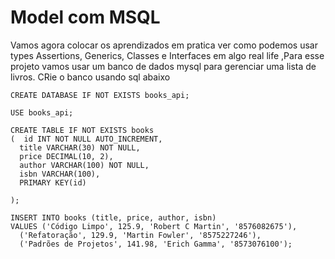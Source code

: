 # Model com MSQL

Vamos agora colocar os aprendizados em pratica ver como podemos usar types Assertions, Generics, Classes e Interfaces em algo real life ,Para esse projeto vamos usar um banco de dados  mysql para gerenciar uma lista de livros. CRie o banco usando sql abaixo
```
CREATE DATABASE IF NOT EXISTS books_api;

USE books_api;

CREATE TABLE IF NOT EXISTS books
(  id INT NOT NULL AUTO_INCREMENT,
  title VARCHAR(30) NOT NULL,
  price DECIMAL(10, 2),
  author VARCHAR(100) NOT NULL,
  isbn VARCHAR(100),
  PRIMARY KEY(id)

);

INSERT INTO books (title, price, author, isbn)
VALUES ('Código Limpo', 125.9, 'Robert C Martin', '8576082675'),
  ('Refatoração', 129.9, 'Martin Fowler', '8575227246'),
  ('Padrões de Projetos', 141.98, 'Erich Gamma', '8573076100');

  ```
